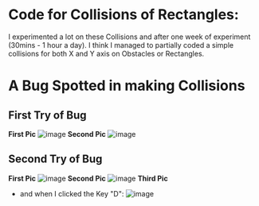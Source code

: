# **Code for Collisions of Rectangles:**
I experimented a lot on these Collisions and after one week of experiment (30mins - 1 hour a day).
I think I managed to partially coded a simple collisions for both X and Y axis on Obstacles or Rectangles.

# **A Bug Spotted in making Collisions**
## **First Try of Bug**
**First Pic**
![image](https://github.com/Shann-Salamingan1048/March192024SFML/assets/134818470/29debbab-aedd-4373-9831-7d84766abacd)
**Second Pic**
![image](https://github.com/Shann-Salamingan1048/March192024SFML/assets/134818470/266e4751-ecf0-4082-abf6-12fcf6a06f90)

## **Second Try of Bug**
**First Pic**
![image](https://github.com/Shann-Salamingan1048/March192024SFML/assets/134818470/817eca50-dd4a-4102-91f9-53bb8cb81b6f)
**Second Pic**
![image](https://github.com/Shann-Salamingan1048/March192024SFML/assets/134818470/b12a2187-5b7f-4ec5-afd5-a8e7a40d5321)
**Third Pic**
- and when I clicked the Key "D":
![image](https://github.com/Shann-Salamingan1048/March192024SFML/assets/134818470/0e1bea10-1fff-4ff6-a930-cefa3463f6de)





